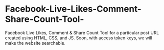 # Facebook-Live-Likes-Comment-Share-Count-Tool-
Facebook Live Likes, Comment &amp; Share Count Tool for a particular post URL created using HTML, CSS, and JS.
Soon, with access token keys, we will make the website searchable.
